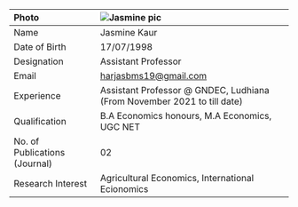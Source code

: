 
| Photo                            | ![Jasmine pic](https://github.com/user-attachments/assets/bb6be4ea-127f-4838-a1a2-95fe1c0915a3) |
|:---------------------------------|:------------------------------------------------------------------------------------------------------------|
| Name                             | Jasmine Kaur                                                                                                |
| Date of Birth                    | 17/07/1998                                                                                                 |
| Designation                      | Assistant Professor                                                                                         |
| Email                            | harjasbms19@gmail.com                                                                           |
| Experience                       | Assistant Professor @ GNDEC, Ludhiana (From November 2021 to till date)                                       |
| Qualification                    | B.A Economics honours, M.A Economics, UGC NET |
| No. of Publications (Journal)    | 02                                                                                                          |
| Research Interest                | Agricultural Economics, International Ecionomics       |

